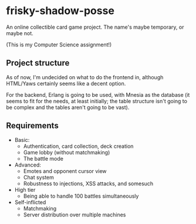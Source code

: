 # frisky-shadow-posse
An online collectible card game project. The name's maybe temporary, or maybe not.

(This is my Computer Science assignment!)

## Project structure
As of now, I'm undecided on what to do the frontend in, although HTML/Yaws certainly seems like a decent option.

For the backend, Erlang is going to be used, with Mnesia as the database (it seems to fit for the needs, at least initially; the table structure isn't going to be complex and the tables aren't going to be vast).

## Requirements
- Basic:
  - Authentication, card collection, deck creation
  - Game lobby (without matchmaking)
  - The battle mode
- Advanced:
  - Emotes and opponent cursor view
  - Chat system
  - Robustness to injections, XSS attacks, and somesuch
- High tier
  - Being able to handle 100 battles simultaneously
- Self-inflicted
  - Matchmaking
  - Server distribution over multiple machines
